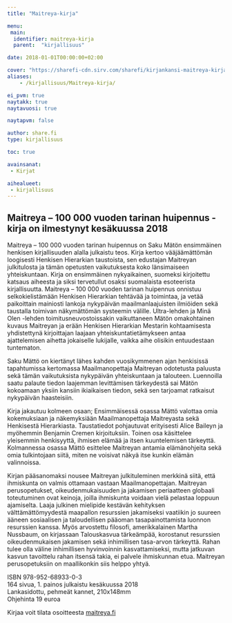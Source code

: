 ```yaml
---
title: "Maitreya-kirja"

menu:
 main:
  identifier: maitreya-kirja
  parent:  "kirjallisuus"

date: 2018-01-01T00:00:00+02:00

cover: "https://sharefi-cdn.sirv.com/sharefi/kirjankansi-maitreya-kirja-548x777.jpg"
aliases:
    - /kirjallisuus/Maitreya-kirja/

ei_pvm: true
naytakk: true
naytavuosi: true

naytapvm: false

author: share.fi
type: kirjallisuus

toc: true

avainsanat:
 - Kirjat

aihealueet:
 - kirjallisuus
---
```



<h2>Maitreya – 100 000 vuoden tarinan huipennus -kirja on ilmestynyt kesäkuussa 2018</h2>

<p>Maitreya – 100 000 vuoden tarinan huipennus on Saku Mätön ensimmäinen henkisen kirjallisuuden alalla julkaistu teos. Kirja kertoo vääjäämättömän loogisesti Henkisen Hierarkian taustoista, sen edustajan Maitreyan julkitulosta ja tämän opetusten vaikutuksesta koko länsimaiseen yhteiskuntaan. Kirja on ensimmäinen nykyaikainen, suomeksi kirjoitettu katsaus aiheesta ja siksi tervetullut osaksi suomalaista esoteerista kirjallisuutta. Maitreya – 100 000 vuoden tarinan huipennus onnistuu selkokielistämään Henkisen Hierarkian tehtävää ja toimintaa, ja vetää paikoittain mainiosti lankoja nykypäivän maailmanlaajuisten ilmiöiden sekä taustalla toimivan näkymättömän systeemin välille. Ultra-lehden ja Minä Olen -lehden toimitusneuvostoissakin vaikuttaneen Mätön omakohtainen kuvaus Maitreyan ja erään Henkisen Hierarkian Mestarin kohtaamisesta yhdistettynä kirjoittajan laajaan yhteiskuntatietämykseen antaa ajattelemisen aihetta jokaiselle lukijalle, vaikka aihe olisikin entuudestaan tuntematon.</p>
<p>Saku Mättö on kiertänyt lähes kahden vuosikymmenen ajan henkisissä tapahtumissa kertomassa Maailmanopettaja Maitreyan odotetusta paluusta sekä tämän vaikutuksista nykypäivän yhteiskuntaan ja talouteen. Luennoilla saatu palaute tiedon laajemman levittämisen tärkeydestä sai Mätön kokoamaan yksiin kansiin ikiaikaisen tiedon, sekä sen tarjoamat ratkaisut nykypäivän haasteisiin.</p>
<p>Kirja jakautuu kolmeen osaan; Ensimmäisessä osassa Mättö valottaa omia kokemuksiaan ja näkemyksiään Maailmanopettaja Maitreyasta sekä Henkisestä Hierarkiasta. Taustatiedot pohjautuvat erityisesti Alice Baileyn ja myöhemmin Benjamin Cremen kirjoituksiin. Toinen osa käsittelee yleisemmin henkisyyttä, ihmisen elämää ja itsen kuuntelemisen tärkeyttä. Kolmannessa osassa Mättö esittelee Maitreyan antamia elämänohjeita sekä omia tulkintojaan siitä, miten ne voisivat näkyä itse kunkin elämän valinnoissa.</p>
<p>Kirjan pääsanomaksi nousee Maitreyan julkituleminen merkkinä siitä, että ihmiskunta on valmis ottamaan vastaan Maailmanopettajan. Maitreyan perusopetukset, oikeudenmukaisuuden ja jakamisen periaatteen globaali toteutuminen ovat keinoja, joilla ihmiskunta voidaan vielä pelastaa loppuun ajamiselta. Laaja julkinen mielipide kestävän kehityksen välttämättömyydestä maapallon resurssien jakamiseksi vaatiikin jo suureen ääneen sosiaalisen ja taloudellisen pääoman tasapainottamista luonnon resurssien kanssa. Myös arvostettu filosofi, amerikkalainen Martha Nussbaum, on kirjassaan Talouskasvua tärkeämpää, korostanut resurssien oikeudenmukaisen jakamisen sekä inhimillisen tasa-arvon tärkeyttä. Rahan tulee olla väline inhimillisen hyvinvoinnin kasvattamiseksi, mutta jatkuvan kasvun tavoittelu rahan itsensä takia, ei palvele ihmiskunnan etua. Maitreyan perusopetuksiin on maallikonkin siis helppo yhtyä.</p>
<p>ISBN 978-952-68933-0-3<br>
164 sivua, 1. painos julkaistu kesäkuussa 2018<br>
Lankasidottu, pehmeät kannet, 210x148mm<br>
Ohjehinta 19 euroa</p>
<p>Kirjaa voit tilata osoitteesta <a href="//maitreya.fi" target="_blank">maitreya.fi</a></p>
